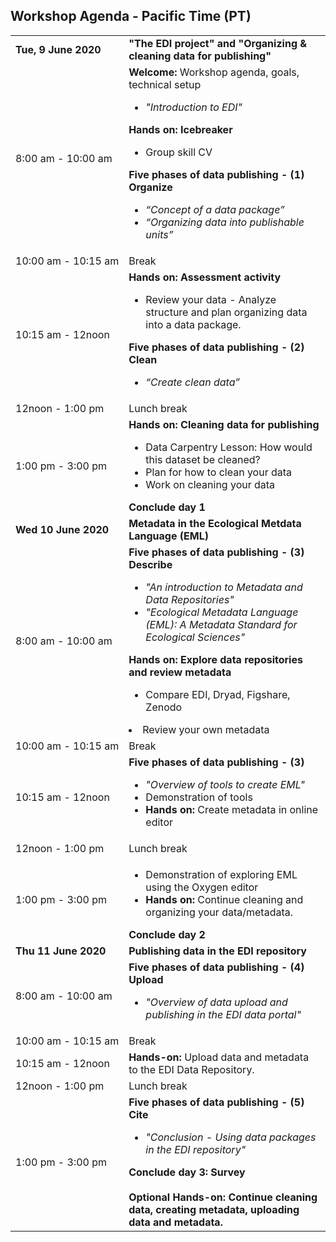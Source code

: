 ## Workshop Agenda - Pacific Time (PT)

<table>
  <tr>
    <td nowrap><strong>Tue, 9 June 2020</strong></td>
       <td><strong>"The EDI project" and "Organizing & cleaning data for publishing"</strong></td>
  </tr>
  <tr>
    <td nowrap>8:00 am - 10:00 am</td>
    <td><strong>Welcome: </strong> Workshop agenda, goals, technical setup<br><ul>
      <li><i>"Introduction to EDI"</i></li></ul>
      <strong>Hands on: Icebreaker</strong><ul>
            <li>Group skill CV</li></ul>
       <strong>Five phases of data publishing - (1) Organize</strong><br><ul>
         <li><i>“Concept of a data package”</i></li>
        <li><i>“Organizing data into publishable units”</i></li></ul>
   </td>
 </tr>
       <tr>
    <td nowrap>10:00 am - 10:15 am</td><td>Break</td>
  </tr>
  <tr>
    <td nowrap>10:15 am - 12noon</td>
    <td><strong>Hands on: Assessment activity</strong><br><ul>
      <li>Review your data - Analyze structure and plan organizing data into a data package.</li></ul>
      <strong>Five phases of data publishing - (2) Clean</strong><br><ul>
         <li><i>“Create clean data”</i></li>
   </td>
 </tr>
 <tr>
    <td nowrap>12noon - 1:00 pm</td><td>Lunch break</td>
  </tr>
 <tr>
    <td nowrap>1:00 pm - 3:00 pm</td>
    <td><strong>Hands on: Cleaning data for publishing</strong><br><ul>
      <li>Data Carpentry Lesson: How would this dataset be cleaned?</li>
      <li>Plan for how to clean your data</li>
      <li>Work on cleaning your data</li></ul>
      <strong>Conclude day 1</strong>
      </td>
 </tr>
  <tr>
    <td nowrap><strong>Wed 10 June 2020</strong></td><td><strong>Metadata in the Ecological Metdata Language (EML)</strong></td>
  </tr>
  <tr>
    <td nowrap>8:00 am - 10:00 am</td>
   <td><strong>Five phases of data publishing - (3) Describe</strong><br><ul>
      <li><i>"An introduction to Metadata and Data Repositories"</i></li>
      <li><i>"Ecological Metadata Language (EML): A Metadata Standard for Ecological Sciences"</i></li></ul>     
      <strong>Hands on: Explore data repositories and review metadata</strong><ul>
       <li>Compare EDI, Dryad, Figshare, Zenodo</li></ul>
       <li>Review your own metadata</li></ul></td>
      <tr>
    <td nowrap>10:00 am - 10:15 am</td><td>Break</td>
  </tr>
  <tr>
    <td nowrap>10:15 am - 12noon</td>
   <td><strong>Five phases of data publishing - (3)</strong><br><ul>
      <li><i>"Overview of tools to create EML"</i></li>
      <li>Demonstration of tools</li>
      <li><strong>Hands on: </strong>Create metadata in online editor</li></td></ul>
 <tr>
    <td nowrap>12noon - 1:00 pm</td><td>Lunch break</td>
  </tr>
  <tr>
    <td nowrap>1:00 pm - 3:00 pm</td>
    <td><ul><li>Demonstration of exploring EML using the Oxygen editor</li>
      <li><strong>Hands on: </strong>Continue cleaning and organizing your data/metadata.</li></ul>
      <strong>Conclude day 2</strong></td>
   </td>
 </tr>
 <td><strong>Thu 11 June 2020</strong></td><td><strong> Publishing data in the EDI repository</strong></td>
  </tr>
  <tr>
    <td nowrap>8:00 am - 10:00 am</td>
    <td><strong>Five phases of data publishing - (4) Upload</strong><br><ul>
    <li><i>"Overview of data upload and publishing in the EDI data portal"</i></li>
 </tr>
      <tr>
    <td nowrap>10:00 am - 10:15 am</td><td>Break</td>
  </tr>
  <tr>
    <td nowrap>10:15 am - 12noon</td>
    <td><strong>Hands-on:</strong> Upload data and metadata to the EDI Data Repository.</td>
 <tr>
    <td nowrap>12noon - 1:00 pm</td><td>Lunch break</td>
  </tr>
 <tr>
    <td nowrap>1:00 pm - 3:00 pm</td>
      <td><strong>Five phases of data publishing - (5) Cite</strong><br><ul>
        <li><i>"Conclusion - Using data packages in the EDI repository"</i></li></ul>
        <strong>Conclude day 3: Survey</strong><br><br>
       <strong>Optional Hands-on: Continue cleaning data, creating metadata, uploading data and metadata.</strong>
     </td>
 </tr>
</table>
